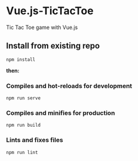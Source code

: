 # Vue.js-TicTacToe

Tic Tac Toe game with Vue.js

## Install from existing repo

`npm install`

**then:**

### Compiles and hot-reloads for development

```
npm run serve
```

### Compiles and minifies for production

```
npm run build
```

### Lints and fixes files

```
npm run lint
```
